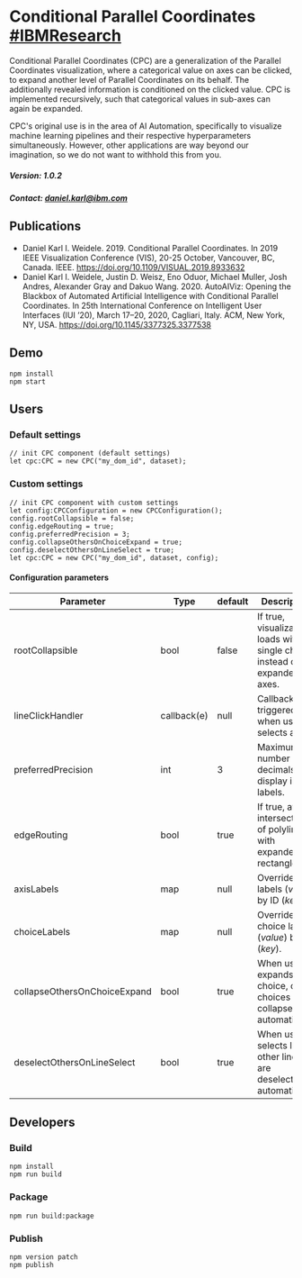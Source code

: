 # Conditional Parallel Coordinates [#IBMResearch]( https://www.research.ibm.com/ )

Conditional Parallel Coordinates (CPC) are a generalization of the Parallel Coordinates visualization, where 
a categorical value on axes can be clicked, to expand another level of Parallel Coordinates on its behalf. The
additionally revealed information is conditioned on the clicked value. CPC is implemented recursively, 
such that categorical values in sub-axes can again be expanded.

CPC's original use is in the area of AI Automation, specifically to visualize machine learning pipelines and 
their respective hyperparameters simultaneously. However, other applications are way beyond our imagination, 
so we do not want to withhold this from you.

##### Version: 1.0.2

##### Contact: daniel.karl@ibm.com

## Publications

- Daniel Karl I. Weidele. 2019. Conditional Parallel Coordinates. In 2019 IEEE Visualization Conference (VIS), 20-25 October, Vancouver, BC, Canada. IEEE. https://doi.org/10.1109/VISUAL.2019.8933632
- Daniel Karl I. Weidele, Justin D. Weisz, Eno Oduor, Michael Muller, Josh Andres, Alexander Gray and Dakuo Wang. 2020. AutoAIViz: Opening the Blackbox of Automated Artificial Intelligence with Conditional Parallel Coordinates. In 25th International Conference on Intelligent User Interfaces (IUI ’20), March 17–20, 2020, Cagliari, Italy. ACM, New York, NY, USA. https://doi.org/10.1145/3377325.3377538</li>

## Demo
```
npm install
npm start
```

## Users
### Default settings
```
// init CPC component (default settings)
let cpc:CPC = new CPC("my_dom_id", dataset);
```

### Custom settings
```
// init CPC component with custom settings
let config:CPCConfiguration = new CPCConfiguration();
config.rootCollapsible = false;
config.edgeRouting = true;
config.preferredPrecision = 3;
config.collapseOthersOnChoiceExpand = true;
config.deselectOthersOnLineSelect = true;
let cpc:CPC = new CPC("my_dom_id", dataset, config);
```

#### Configuration parameters

| Parameter | Type | default | Description | Since |
|---|---|---|---|---|
| rootCollapsible | bool | false | If true, visualization loads with a single choice, instead of expanded axes. | v1.0.0 |
| lineClickHandler | callback(e) | null | Callback, triggered when user selects a line. | v1.0.0 |
| preferredPrecision | int | 3 | Maximum number of decimals to display in labels. | v1.0.0 |
| edgeRouting | bool | true | If true, avoids intersections of polylines with expanded rectangles. | v1.0.0 |
| axisLabels | map | null | Override axis labels (*value*) by ID (*key*). | v1.0.0 |
| choiceLabels | map | null | Override choice labels (*value*) by ID (*key*). | v1.0.0 |
| collapseOthersOnChoiceExpand | bool | true | When user expands a choice, other choices are collapsed automatically. | v1.0.0 |
| deselectOthersOnLineSelect | bool | true | When user selects line, other lines are deselected automatically. | v1.0.0 |

## Developers

### Build
```
npm install
npm run build
```

### Package
```
npm run build:package
```

### Publish
```
npm version patch
npm publish
```
